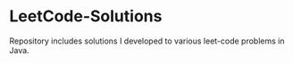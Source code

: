# LeetCode-Solutions
Repository includes solutions I developed to various leet-code problems in Java.
